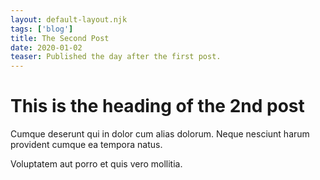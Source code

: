 ```yaml
---
layout: default-layout.njk 
tags: ['blog']
title: The Second Post
date: 2020-01-02
teaser: Published the day after the first post.
---
```


# This is the heading of the 2nd post

Cumque deserunt qui in dolor cum alias dolorum. Neque nesciunt harum provident cumque ea tempora natus. 

Voluptatem aut porro et quis vero mollitia.